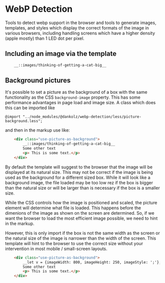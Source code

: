 # WebP Detection

Tools to detect webp support in the browser and tools to generate images, templates, and styles
which display the correct formats of the image in various browsers, including handling screens
which have a higher density (apple mostly) than 1 LED dot per pixel.




## Including an image via the template


```html
	__::images/thinking-of-getting-a-cat-big__
```

## Background pictures

It's possible to set a picture as the background of a box with the same functionality as the CSS
`background-image` property. This has some performance 
advantages in page load and image size. A class which does this can be imported like 


```less
@import "../node_modules/@dankolz/webp-detection/less/picture-background.less";
```

and then in the markup use like:


```html
	<div class="use-picture-as-background">
		__::images/thinking-of-getting-a-cat-big__
		Some other text
		<p> This is some text.</p>
	</div>

```

By default the template will suggest to the browser that the image will be displayed at its natural size. This
may not be correct if the image is being used as the background for a different sized box. While it will look 
like a background image, the file loaded may be too low rez if the box is bigger than the natural size or will
be larger than is necessary if the box is a smaller size.

While the CSS controls how the image is positioned and scaled, the picture element will determine what file is
loaded. This happens before the dimenions of the image as shown on the screen are determined. So, if we want
the browser to load the most efficient image possible, we need to hint in the markup. 

However, this is only import if the box is not the same width as the screen or the natural size of the image is
narrower than the width of the screen. This template will hint to the browser to use the correct size without 
your intervention in most mobile / small-screen layouts.



```html
	<div class="use-picture-as-background">
		__let v = {imageWidth: 800, imageHeight: 250, imageStyle: ';'}; v::images/thinking-of-getting-a-cat-big__
		Some other text
		<p> This is some text.</p>
	</div>

```